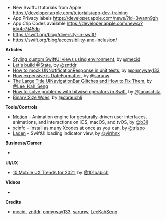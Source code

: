 - New SwiftUI tutorials from Apple https://developer.apple.com/tutorials/app-dev-training
- App Privacy labels https://developer.apple.com/news/?id=3wann9gh
- App Clip Codes available https://developer.apple.com/news/?id=4c7j45dp
- https://swift.org/blog/diversity-in-swift/
- https://swift.org/blog/accessibility-and-inclusion/

**Articles**

* [Styling custom SwiftUI views using environment](https://swiftwithmajid.com/2020/12/09/styling-custom-swiftui-views-using-environment/), by [@mecid](https://twitter.com/mecid)
* [Let's build @State](https://fivestars.blog/swiftui/lets-build-state.html), by [@zntfdr](https://twitter.com/zntfdr)
* [How to mock UNNotificationResponse in unit tests](https://onmyway133.com/blog/how-to-mock-unnotificationresponse-in-unit-tests/), by [@onmyway133](https://twitter.com/onmyway133)
* [How expensive is DateFormatter](https://sarunw.com/posts/how-expensive-is-dateformatter/), by [@sarunw](https://twitter.com/sarunw)
* [The Large Title UINavigationBar Glitches and How to Fix Them](https://swiftsenpai.com/development/large-title-uinavigationbar-glitches/), by [@Lee_Kah_Seng](https://twitter.com/Lee_Kah_Seng)
* [How to solve problems with bitwise operators in Swift](https://tanaschita.com/posts/20201214-working-with-bits-in-swift/), by [@tanaschita](https://twitter.com/tanaschita)
* [Binary Size Woes](https://cbrauchli.medium.com/binary-size-woes-acb5d96f058a), by [@cbrauchli](https://twitter.com/cbrauchli)

**Tools/Controls**

* [Motion](https://github.com/b3ll/Motion) - Animation engine for gesturally-driven user interfaces, animations, and interactions on iOS, macOS, and tvOS, by [@b3ll](https://twitter.com/b3ll/)
* [xcinfo](https://github.com/xcodereleases/xcinfo) - Install as many Xcodes at once as you can, by [@trispo](https://twitter.com/trispo)
* [Laden](https://github.com/vinhnx/Laden) - SwiftUI loading indicator view, by [@vinhnx](https://twitter.com/vinhnx)

**Business/Career**

* 

**UI/UX**

* [10 Mobile UX Trends for 2021](https://uxplanet.org/10-mobile-ux-trends-for-2021-bead97dce9e4), by [@101babich](https://twitter.com/101babich)

**Videos**

* 

**Credits**

* [mecid](https://github.com/mecid), [zntfdr](https://github.com/zntfdr), [onmyway133](https://github.com/onmyway133), [sarunw](https://github.com/sarunw), [LeeKahSeng](https://github.com/LeeKahSeng)
